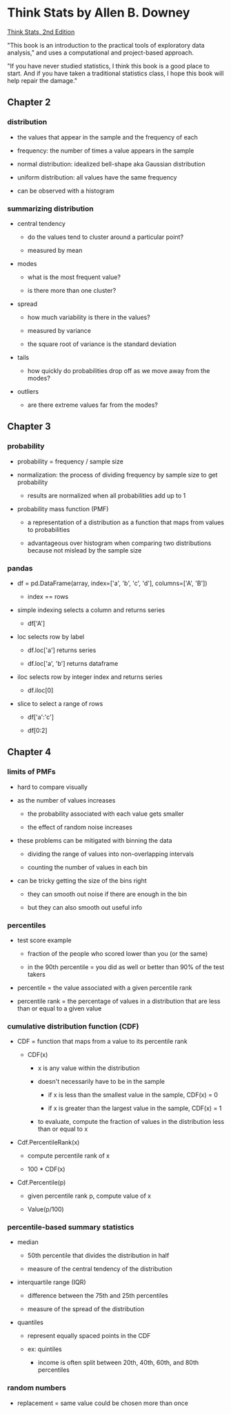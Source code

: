 # Think Stats by Allen B. Downey

[Think Stats, 2nd Edition](http://greenteapress.com/thinkstats2/index.html)

"This book is an introduction to the practical tools of exploratory data analysis," and uses a computational and project-based approach.

"If you have never studied statistics, I think this book is a good place to start. And if you have taken a traditional statistics class, I hope this book will help repair the damage."




## Chapter 2

### distribution

  - the values that appear in the sample and the frequency of each

  - frequency: the number of times a value appears in the sample

  - normal distribution: idealized bell-shape aka Gaussian distribution

  - uniform distribution: all values have the same frequency

  - can be observed with a histogram

### summarizing distribution

  - central tendency

    - do the values tend to cluster around a particular point?

    - measured by mean

  - modes

    - what is the most frequent value?

    - is there more than one cluster?

  - spread

    - how much variability is there in the values?

    - measured by variance

    - the square root of variance is the standard deviation

  - tails

    - how quickly do probabilities drop off as we move away from the modes?

  - outliers

    - are there extreme values far from the modes?

## Chapter 3

### probability

  - probability = frequency / sample size

  - normalization: the process of dividing frequency by sample size to get probability

    - results are normalized when all probabilities add up to 1

  - probability mass function (PMF)

    - a representation of a distribution as a function that maps from values to probabilities

    - advantageous over histogram when comparing two distributions because not mislead by the sample size

### pandas

  - df = pd.DataFrame(array, index=['a', 'b', 'c', 'd'], columns=['A', 'B'])

    - index == rows

  - simple indexing selects a column and returns series

    - df['A']

  - loc selects row by label

    - df.loc['a'] returns series

    - df.loc['a', 'b'] returns dataframe

  - iloc selects row by integer index and returns series

    - df.iloc[0]

  - slice to select a range of rows

    - df['a':'c']

    - df[0:2]

## Chapter 4

### limits of PMFs

  - hard to compare visually

  - as the number of values increases

    - the probability associated with each value gets smaller

    - the effect of random noise increases

  - these problems can be mitigated with binning the data

    - dividing the range of values into non-overlapping intervals

    - counting the number of values in each bin

  - can be tricky getting the size of the bins right

    - they can smooth out noise if there are enough in the bin

    - but they can also smooth out useful info

### percentiles

  - test score example

    - fraction of the people who scored lower than you (or the same)

    - in the 90th percentile = you did as well or better than 90% of the test takers

  - percentile = the value associated with a given percentile rank

  - percentile rank = the percentage of values in a distribution that are less than
  or equal to a given value


### cumulative distribution function (CDF)

  - CDF = function that maps from a value to its percentile rank

    - CDF(x)

      - x is any value within the distribution

      - doesn't necessarily have to be in the sample

        - if x is less than the smallest value in the sample, CDF(x) = 0

        - if x is greater than the largest value in the sample, CDF(x) = 1

      - to evaluate, compute the fraction of values in the distribution less than
      or equal to x

  - Cdf.PercentileRank(x)

    - compute percentile rank of x

    - 100 * CDF(x)

  - Cdf.Percentile(p)

    - given percentile rank p, compute value of x

    - Value(p/100)

### percentile-based summary statistics

  - median

    - 50th percentile that divides the distribution in half

    - measure of the central tendency of the distribution

  - interquartile range (IQR)

    - difference between the 75th and 25th percentiles

    - measure of the spread of the distribution

  - quantiles

    - represent equally spaced points in the CDF

    - ex: quintiles

      - income is often split between 20th, 40th, 60th, and 80th percentiles

### random numbers

  - replacement = same value could be chosen more than once
